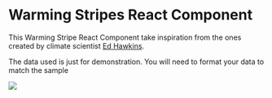 # Warming Stripes React Component

This Warming Stripe React Component take inspiration from the ones created by climate scientist [Ed Hawkins](http://www.climate-lab-book.ac.uk/2018/warming-stripes/).

The data used is just for demonstration. You will need to format your data to match the sample

![](https://www.icpac.net/images/HzKDTaOYrar7HRcgd95hfg5AWPY=/920/original/)

